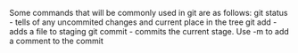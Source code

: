 Some commands that will be commonly used in git are as follows:
git status - tells of any uncommited changes and current place in the tree
git add - adds a file to staging
git commit - commits the current stage. Use -m to add a comment to the commit

